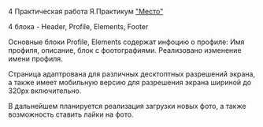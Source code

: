 4 Практическая работа Я.Практикум <a href="https://kamelyanov.github.io/mesto/">"Место"</a>

4 блока - Header, Profile, Elements, Footer

Основные блоки Profile, Elements содержат инфоцию о профиле: Имя профиля, описание, блок с фоотографиями.
Реализовано изменение имени профиля.

Страница адаптрована для различных десктоптных разрешений экрана, а также имеет мобильную версию  для разрешения экрана шириной до 320px включительно.

В дальнейшем планируется реализация загрузки новых фото, а также возможность ставить лайки на фото. 

